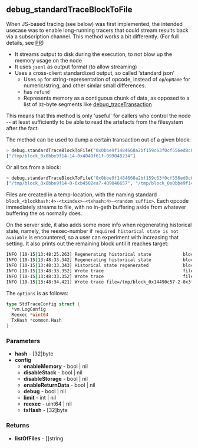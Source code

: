 ## debug_standardTraceBlockToFile
When JS-based tracing (see below) was first implemented, the intended usecase was to enable long-running tracers that could stream results back via a subscription channel. 
This method works a bit differently. (For full details, see [PR](https://github.com/ethereum/go-ethereum/pull/17914x))

- It streams output to disk during the execution, to not blow up the memory usage on the node
- It uses `jsonl` as output format (to allow streaming)
- Uses a cross-client standardized output, so called 'standard json'
  - Uses `op` for string-representation of opcode, instead of `op`/`opName` for numeric/string, and other simlar small differences.
  - has `refund`
  - Represents memory as a contiguous chunk of data, as opposed to a list of `32`-byte segments like [debug_traceTransaction](../debug_traceTransaction)

This means that this method is only 'useful' for callers who control the node -- at least sufficiently to be able to read the artefacts from the filesystem after the fact.

The method can be used to dump a certain transaction out of a given block:
```bash
> debug.standardTraceBlockToFile("0x0bbe9f1484668a2bf159c63f0cf556ed8c8282f99e3ffdb03ad2175a863bca63", {txHash:"0x4049f61ffbb0747bb88dc1c85dd6686ebf225a3c10c282c45a8e0c644739f7e9", disableMemory:true})  
["/tmp/block_0x0bbe9f14-14-0x4049f61f-099048234"]
```

Or all txs from a block:
```bash
> debug.standardTraceBlockToFile("0x0bbe9f1484668a2bf159c63f0cf556ed8c8282f99e3ffdb03ad2175a863bca63", {disableMemory:true})
["/tmp/block_0x0bbe9f14-0-0xb4502ea7-409046657", "/tmp/block_0x0bbe9f14-1-0xe839be8f-954614764", "/tmp/block_0x0bbe9f14-2-0xc6e2052f-542255195", "/tmp/block_0x0bbe9f14-3-0x01b7f3fe-209673214", "/tmp/block_0x0bbe9f14-4-0x0f290422-320999749", "/tmp/block_0x0bbe9f14-5-0x2dc0fb80-844117472", "/tmp/block_0x0bbe9f14-6-0x35542da1-256306111", "/tmp/block_0x0bbe9f14-7-0x3e199a08-086370834", "/tmp/block_0x0bbe9f14-8-0x87778b88-194603593", "/tmp/block_0x0bbe9f14-9-0xbcb081ba-629580052", "/tmp/block_0x0bbe9f14-10-0xc254381a-578605923", "/tmp/block_0x0bbe9f14-11-0xcc434d58-405931366", "/tmp/block_0x0bbe9f14-12-0xce61967d-874423181", "/tmp/block_0x0bbe9f14-13-0x05a20b35-267153288", "/tmp/block_0x0bbe9f14-14-0x4049f61f-606653767", "/tmp/block_0x0bbe9f14-15-0x46d473d2-614457338", "/tmp/block_0x0bbe9f14-16-0x35cf5500-411906321", "/tmp/block_0x0bbe9f14-17-0x79222961-278569788", "/tmp/block_0x0bbe9f14-18-0xad84e7b1-095032683", "/tmp/block_0x0bbe9f14-19-0x4bd48260-019097038", "/tmp/block_0x0bbe9f14-20-0x1517411d-292624085", "/tmp/block_0x0bbe9f14-21-0x6857e350-971385904", "/tmp/block_0x0bbe9f14-22-0xbe3ae2ca-236639695"]
```

Files are created in a temp-location, with the naming standard `block_<blockhash:4>-<txindex>-<txhash:4>-<random suffix>`. Each opcode immediately streams to file, with no in-geth buffering aside from whatever buffering the os normally does.

On the server side, it also adds some more info when regenerating historical state, namely, the reexec-number if `required historical state is not avaiable` is encountered, so a user can experiment with increasing that setting. It also prints out the remaining block until it reaches target:

```bash
INFO [10-15|13:48:25.263] Regenerating historical state            block=2385959 target=2386012 remaining=53   elapsed=3m30.990537767s
INFO [10-15|13:48:33.342] Regenerating historical state            block=2386012 target=2386012 remaining=0    elapsed=3m39.070073163s
INFO [10-15|13:48:33.343] Historical state regenerated             block=2386012 elapsed=3m39.070454362s nodes=10.03mB preimages=652.08kB
INFO [10-15|13:48:33.352] Wrote trace                              file=/tmp/block_0x14490c57-0-0xfbbd6d91-715824834
INFO [10-15|13:48:33.352] Wrote trace                              file=/tmp/block_0x14490c57-1-0x71076194-187462969
INFO [10-15|13:48:34.421] Wrote trace file=/tmp/block_0x14490c57-2-0x3f4263fe-056924484
```

The `options` is as follows:
```go
type StdTraceConfig struct {
  *vm.LogConfig
  Reexec *uint64
  TxHash *common.Hash
}
```

### Parameters
- **hash** - [32]byte
- **config**
  - **enableMemory** - bool | nil
  - **disableStack** - bool | nil
  - **disableStorage** - bool | nil
  - **enableReturnData** - bool | nil
  - **debug** - bool | nil
  - **limit** - int | nil
  - **reexec** - uint64 | nil
  - **txHash** - [32]byte

### Returns
- **listOfFiles** - []string